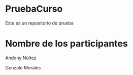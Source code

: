# PruebaCurso

Este es un repositorio de prueba

# Nombre de los participantes

Andony Núñez

Gonzalo Morales